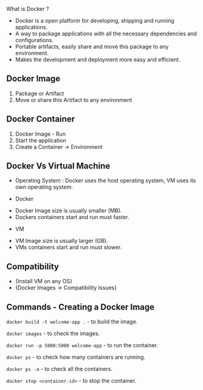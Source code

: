 What is Docker ?
- Docker is a open platform for developing, shipping and running applications.
- A way to package applications with all the necessary dependencies and configurations.
- Portable artifacts, easily share and move this package to any environment.
- Makes the development and deployment more easy and efficient.

## Docker Image
1. Package or Artifact
2. Move or share this Artifact to any environment

## Docker Container
1. Docker Image - Run
2. Start the application
3. Create a Container -> Environment


## Docker Vs Virtual Machine
* Operating System : Docker uses the host operating system, VM uses its own operating system.

* Docker
- Docker Image size is usually smaller (MB).
- Dockers containers start and run must faster.

* VM
- VM Image size is usually larger (GB).
- VMs containers start and run must slower.

## Compatibility
- {Install VM on any OS}
- {Docker Images -> Compatibility Issues}

## Commands - Creating a Docker Image
`docker build -t welcome-app .` - to build the image.

`docker images` - to check the images.

`docker run -p 5000:5000 welcome-app` - to run the container.

`docker ps` - to check how many containers are running.

`docker ps -a` - to check all the containers.

`docker stop <container-id>` - to stop the container.

